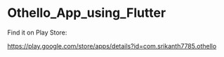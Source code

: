 # Othello_App_using_Flutter

Find it on Play Store:

https://play.google.com/store/apps/details?id=com.srikanth7785.othello
